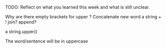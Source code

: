 TODO: Reflect on what you learned this week and what is still unclear.

Why are there empty brackets for upper ?
Concatenate new word
a string + !
join?
append?

a string.upper()

The word/sentence will be in uppercase 
